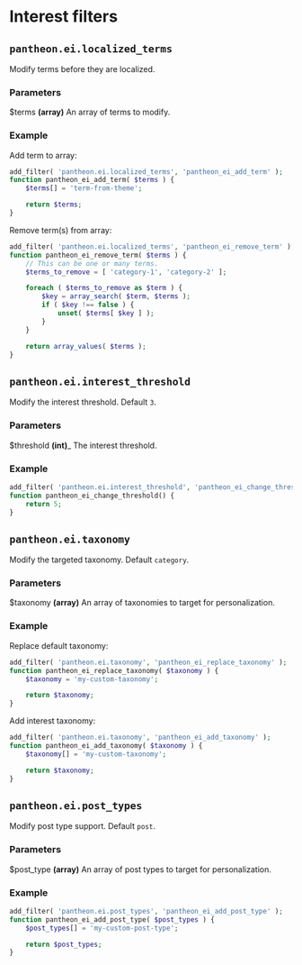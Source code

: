 # Interest filters

## `pantheon.ei.localized_terms`

Modify terms before they are localized.

### Parameters

$terms __(array)__ An array of terms to modify.

### Example

Add term to array:
```php
add_filter( 'pantheon.ei.localized_terms', 'pantheon_ei_add_term' );
function pantheon_ei_add_term( $terms ) {
	$terms[] = 'term-from-theme';

	return $terms;
}
```

Remove term(s) from array:
```php
add_filter( 'pantheon.ei.localized_terms', 'pantheon_ei_remove_term' );
function pantheon_ei_remove_term( $terms ) {
	// This can be one or many terms.
	$terms_to_remove = [ 'category-1', 'category-2' ];

	foreach ( $terms_to_remove as $term ) {
		$key = array_search( $term, $terms );
		if ( $key !== false ) {
			unset( $terms[ $key ] );
		}
	}

	return array_values( $terms );
}
```

## `pantheon.ei.interest_threshold`

Modify the interest threshold. Default `3`.

### Parameters

$threshold __(int)___ The interest threshold.

### Example

```php
add_filter( 'pantheon.ei.interest_threshold', 'pantheon_ei_change_threshold' );
function pantheon_ei_change_threshold() {
	return 5;
}
```

## `pantheon.ei.taxonomy`

Modify the targeted taxonomy. Default `category`.

### Parameters

$taxonomy __(array)__  An array of taxonomies to target for personalization.

### Example

Replace default taxonomy:
```php
add_filter( 'pantheon.ei.taxonomy', 'pantheon_ei_replace_taxonomy' );
function pantheon_ei_replace_taxonomy( $taxonomy ) {
	$taxonomy = 'my-custom-taxonomy';

	return $taxonomy;
}
```

Add interest taxonomy:
```php
add_filter( 'pantheon.ei.taxonomy', 'pantheon_ei_add_taxonomy' );
function pantheon_ei_add_taxonomy( $taxonomy ) {
	$taxonomy[] = 'my-custom-taxonomy';

	return $taxonomy;
}
```

## `pantheon.ei.post_types`

Modify post type support. Default `post`.

### Parameters

$post_type __(array)__ An array of post types to target for personalization.

### Example

```php
add_filter( 'pantheon.ei.post_types', 'pantheon_ei_add_post_type' );
function pantheon_ei_add_post_type( $post_types ) {
	$post_types[] = 'my-custom-post-type';

	return $post_types;
}
```
